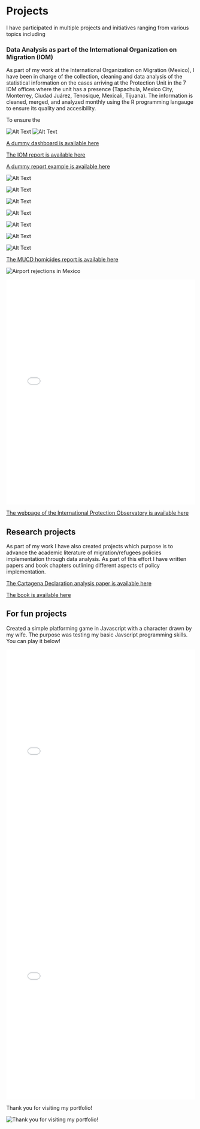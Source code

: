 # Projects

I have participated in multiple projects and initiatives ranging from various topics including 

### Data Analysis as part of the International Organization on Migration (IOM) 

As part of my work at the International Organization on Migration (Mexico), I have been in charge of the collection, cleaning and data analysis of the  statistical information on the cases arriving at the Protection Unit in the 7 IOM offices where the unit has a presence (Tapachula, Mexico City, Monterrey, Ciudad Juárez, Tenosique, Mexicali, Tijuana). The information is cleaned, merged, and analyzed monthly using the R programming langauge to ensure its quality and accesibility.

To ensure the 

![Alt Text](/docs/assets/images/dashboard_1.png)
![Alt Text](/docs/assets/images/dashboard_2.png)

<a href="https://app.powerbi.com/links/zanivRMLKn?ctid=1588262d-23fb-43b4-bd6e-bce49c8e6186&pbi_source=linkShare/">A dummy dashboard is available here</a>



<a href="https://publications.iom.int/books/desplazamiento-interno-migracion-y-retorno-en-la-frontera-norte-de-mexico-una-perspectiva">The IOM report is available here</a>


[A dummy report example is available here](/pdf/Informe_delitos_desaparicion.pdf)


![Alt Text](/docs/assets/images/Portada_informe_desplazamiento.PNG)

![Alt Text](/docs/assets/images/Ejemplo_1_desplazamiento.PNG)

![Alt Text](/docs/assets/images/Ejemplo_2_desplazamiento.PNG)



![Alt Text](/docs/assets/images/Mapa_republica_homicidios.PNG)

![Alt Text](/docs/assets/images/Estadisticas_republica_general.PNG)

![Alt Text](/docs/assets/images/CDMX_homicidios.PNG)

![Alt Text](/docs/assets/images/Celaya_general.PNG)

<a href="https://www.mucd.org.mx/atlas-de-homicidios-mexico/">The MUCD homicides report is available here</a>







![Airport rejections in Mexico](/docs/assets/images/gif_aeropuertos_200.gif)


 

<iframe src="/docs/assets/images/red_actores_sistema_justicia.html" height="600px" width="100%" style="border:none;"></iframe>


<a href="https://asiloenmexico.ibero.mx/">The webpage of the International Protection Observatory is available here</a>




## Research projects

As part of my work I have also created projects which purpose is to advance the academic literature of migration/refugees policies implementation through data analysis. As part of this effort I have written papers and book chapters outlining different aspects of policy implementation. 


<a href="https://onlinelibrary.wiley.com/doi/abs/10.1111/imig.12910">The Cartagena Declaration analysis paper is available here</a>

<a href="https://www.mqup.ca/voluntary-and-forced-migration-in-latin-america-products-9780228011842.php?page_id=46&#!prettyPhoto">The book is available here</a>


## For fun projects

Created a simple platforming game in Javascript with a character drawn by my wife. The purpose was testing my basic Javscript programming skills. You can play it below!

<iframe src="/docs/assets/images/game/index.html" height="600px" width="100%" style="border:none;"></iframe>





<iframe src="/docs/assets/images/mapa.html" height="600px" width="100%" style="border:none;"></iframe>




Thank you for visiting my portfolio!

![Thank you for visiting my portfolio!](https://media.giphy.com/media/vFKqnCdLPNOKc/giphy.gif)